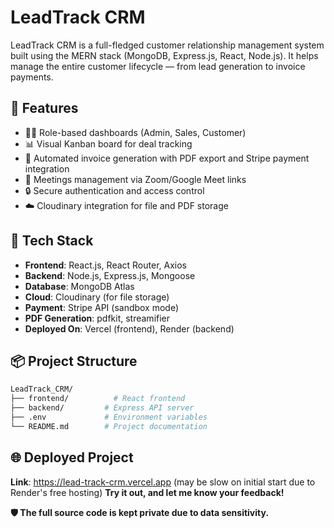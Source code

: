 # LeadTrack CRM

LeadTrack CRM is a full-fledged customer relationship management system built using the MERN stack (MongoDB, Express.js, React, Node.js). It helps manage the entire customer lifecycle — from lead generation to invoice payments.

## 🚀 Features

- 🧑‍💼 Role-based dashboards (Admin, Sales, Customer)
- 📊 Visual Kanban board for deal tracking
- 🧾 Automated invoice generation with PDF export and Stripe payment integration
- 📅 Meetings management via Zoom/Google Meet links
- 🔒 Secure authentication and access control
- ☁️ Cloudinary integration for file and PDF storage

## 📂 Tech Stack

- **Frontend**: React.js, React Router, Axios
- **Backend**: Node.js, Express.js, Mongoose
- **Database**: MongoDB Atlas
- **Cloud**: Cloudinary (for file storage)
- **Payment**: Stripe API (sandbox mode)
- **PDF Generation**: pdfkit, streamifier
- **Deployed On**: Vercel (frontend), Render (backend)

## 📦 Project Structure
```bash
LeadTrack_CRM/
├── frontend/          # React frontend
├── backend/         # Express API server
├── .env             # Environment variables
└── README.md        # Project documentation
```

## 🌐 Deployed Project
**Link**: https://lead-track-crm.vercel.app (may be slow on initial start due to Render's free hosting)
**Try it out, and let me know your feedback!**

**🛡️ The full source code is kept private due to data sensitivity.**
